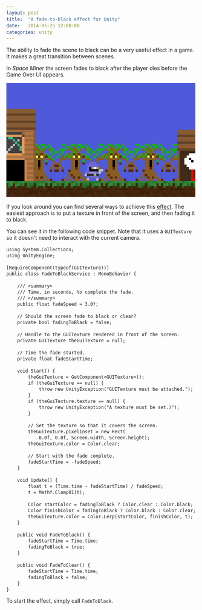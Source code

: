 ```yaml
---
layout: post
title:  "A fade-to-black effect for Unity"
date:   2014-05-25 12:00:00
categories: unity
---
```


The ability to fade the scene to black can be a very useful effect in a game. It makes a great transition between scenes.

In _Space Miner_ the screen fades to black after the player dies before the Game Over UI appears.

![Fade to Black](/images/fade-to-black-example.gif "Fade to Black example")


If you look around you can find several ways to achieve this [effect](http://unity3d.com/learn/tutorials/projects/stealth/screen-fader). The easiest approach is to put a texture in front of the screen, and then fading it to black.

You can see it in the following code snippet. Note that it uses a `GUITexture` so it doesn't need to interact with the current camera.

    using System.Collections;
    using UnityEngine;

    [RequireComponent(typeof(GUITexture))]
    public class FadeToBlackService : MonoBehavior {

        /// <summary>
        /// Time, in seconds, to complete the fade.
        /// </summary>
        public float fadeSpeed = 3.0f;

        // Should the screen fade to black or clear?
        private bool fadingToBlack = false;

        // Handle to the GUITexture rendered in front of the screen.    
        private GUITexture theGuiTexture = null;

        // Time the fade started.
        private float fadeStartTime;

        void Start() {
            theGuiTexture = GetComponent<GUITexture>();
            if (theGuiTexture == null) {
                throw new UnityException("GUITexture must be attached.");
            }
            if (theGuiTexture.texture == null) {
                throw new UnityException("A texture must be set.)");
            }

            // Set the texture so that it covers the screen.
            theGuiTexture.pixelInset = new Rect(
                0.0f, 0.0f, Screen.width, Screen.height);
            theGuiTexture.color = Color.clear;

            // Start with the fade complete.
            fadeStartTime = -fadeSpeed;
        }

        void Update() {
            float t = (Time.time - fadeStartTime) / fadeSpeed;
            t = Mathf.Clamp01(t);

            Color startColor = fadingToBlack ? Color.clear : Color.black;
            Color finishColor = fadingToBlack ? Color.black : Color.clear;
            theGuiTexture.color = Color.Lerp(startColor, finishColor, t);
        }

        public void FadeToBlack() {
            fadeStartTime = Time.time;
            fadingToBlack = true;
        }

        public void FadeToClear() {
            fadeStartTime = Time.time;
            fadingToBlack = false;
        }
    }

To start the effect, simply call `FadeToBlack`.